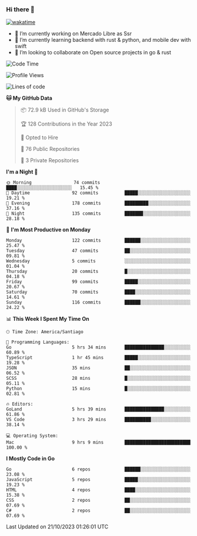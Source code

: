 ### Hi there 👋

[![wakatime](https://wakatime.com/badge/user/330beacb-fb27-4e32-bc38-f8f521bcf832.svg)](https://wakatime.com/@330beacb-fb27-4e32-bc38-f8f521bcf832)

- 🔭 I’m currently working on Mercado Libre as Ssr
- 🌱 I’m currently learning backend with rust & python, and mobile dev with swift
- 👯 I’m looking to collaborate on Open source projects in go & rust

<!--START_SECTION:waka-->
![Code Time](http://img.shields.io/badge/Code%20Time-385%20hrs%2010%20mins-blue)

![Profile Views](http://img.shields.io/badge/Profile%20Views-0-blue)

![Lines of code](https://img.shields.io/badge/From%20Hello%20World%20I%27ve%20Written-3.5%20million%20lines%20of%20code-blue)

**🐱 My GitHub Data** 

> 📦 72.9 kB Used in GitHub's Storage 
 > 
> 🏆 128 Contributions in the Year 2023
 > 
> 💼 Opted to Hire
 > 
> 📜 76 Public Repositories 
 > 
> 🔑 3 Private Repositories 
 > 
**I'm a Night 🦉** 

```text
🌞 Morning                74 commits          ████░░░░░░░░░░░░░░░░░░░░░   15.45 % 
🌆 Daytime                92 commits          █████░░░░░░░░░░░░░░░░░░░░   19.21 % 
🌃 Evening                178 commits         █████████░░░░░░░░░░░░░░░░   37.16 % 
🌙 Night                  135 commits         ███████░░░░░░░░░░░░░░░░░░   28.18 % 
```
📅 **I'm Most Productive on Monday** 

```text
Monday                   122 commits         ██████░░░░░░░░░░░░░░░░░░░   25.47 % 
Tuesday                  47 commits          ██░░░░░░░░░░░░░░░░░░░░░░░   09.81 % 
Wednesday                5 commits           ░░░░░░░░░░░░░░░░░░░░░░░░░   01.04 % 
Thursday                 20 commits          █░░░░░░░░░░░░░░░░░░░░░░░░   04.18 % 
Friday                   99 commits          █████░░░░░░░░░░░░░░░░░░░░   20.67 % 
Saturday                 70 commits          ████░░░░░░░░░░░░░░░░░░░░░   14.61 % 
Sunday                   116 commits         ██████░░░░░░░░░░░░░░░░░░░   24.22 % 
```


📊 **This Week I Spent My Time On** 

```text
🕑︎ Time Zone: America/Santiago

💬 Programming Languages: 
Go                       5 hrs 34 mins       ███████████████░░░░░░░░░░   60.89 % 
TypeScript               1 hr 45 mins        █████░░░░░░░░░░░░░░░░░░░░   19.28 % 
JSON                     35 mins             ██░░░░░░░░░░░░░░░░░░░░░░░   06.52 % 
SCSS                     28 mins             █░░░░░░░░░░░░░░░░░░░░░░░░   05.11 % 
Python                   15 mins             █░░░░░░░░░░░░░░░░░░░░░░░░   02.81 % 

🔥 Editors: 
GoLand                   5 hrs 39 mins       ███████████████░░░░░░░░░░   61.86 % 
VS Code                  3 hrs 29 mins       ██████████░░░░░░░░░░░░░░░   38.14 % 

💻 Operating System: 
Mac                      9 hrs 9 mins        █████████████████████████   100.00 % 
```

**I Mostly Code in Go** 

```text
Go                       6 repos             ██████░░░░░░░░░░░░░░░░░░░   23.08 % 
JavaScript               5 repos             █████░░░░░░░░░░░░░░░░░░░░   19.23 % 
HTML                     4 repos             ████░░░░░░░░░░░░░░░░░░░░░   15.38 % 
CSS                      2 repos             ██░░░░░░░░░░░░░░░░░░░░░░░   07.69 % 
C#                       2 repos             ██░░░░░░░░░░░░░░░░░░░░░░░   07.69 % 
```




 Last Updated on 21/10/2023 01:26:01 UTC
<!--END_SECTION:waka-->
